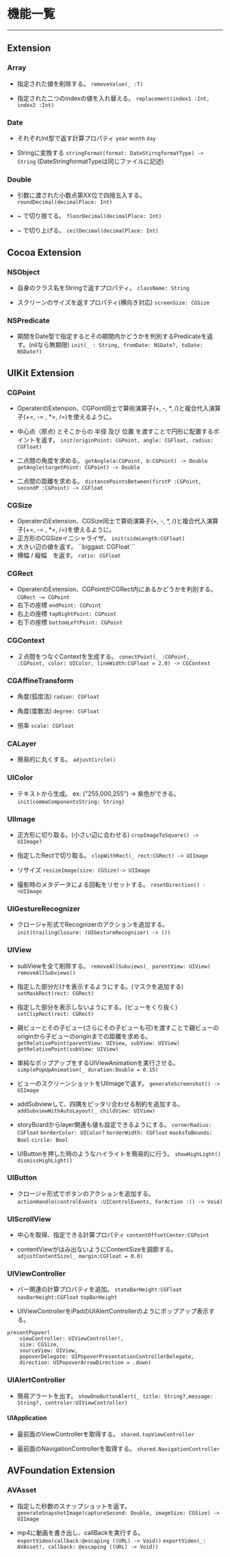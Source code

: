 # 機能一覧
 - - - 
## Extension

### Array
- 指定された値を削除する。
```removeValue(_ :T)```

-  指定された二つのindexの値を入れ替える。
```replacement(index1 :Int, index2 :Int)```

### Date
- それぞれInt型で返す計算プロパティ
```year``` ```month``` ```day``` 

- Stringに変換する
```stringFormat(format: DateStirngformatType) -> String```
(DateStringformatTypeは同じファイルに記述)

### Double
- 引数に渡された小数点第XX位で四捨五入する。
```roundDecimal(decimalPlace: Int)```

- ~ で切り捨てる。
```floorDecimal(decimalPlace: Int)```

-  ~ で切り上げる。
```ceilDecimal(decimalPlace: Int)```

## Cocoa Extension

### NSObject
- 自身のクラス名をStringで返すプロパティ。
```className: String```

- スクリーンのサイズを返すプロパティ(横向き対応)
```screenSize: CGSize```

### NSPredicate
- 期間をDate型で指定するとその期間内かどうかを判別するPredicateを返す。(nilなら無期限)
```init(_ : String, fromDate: NSDate?, toDate: NSDate?)```

## UIKit Extension
### CGPoint
-  OperaterのExtension、CGPoint同士で算術演算子(+, -, *, /)と複合代入演算子(+=, -= , *=, /=)を使えるように。

-  中心点（原点) とそこからの 半径 及び 位置 を渡すことで円形に配置するポイントを返す。
```init(originPoint: CGPoint, angle: CGFloat, radius: CGFloat)```

- 二点間の角度を求める。
```getAngle(a:CGPoint, b:CGPoint) -> Double```
```getAngle(targetPoint: CGPoint) -> Double```

- 二点間の距離を求める。
```distancePointsBetween(firstP :CGPoint, secondP :CGPoint) -> CGFloat```

### CGSize
-  OperaterのExtension、CGSize同士で算術演算子(+, -, *, /)と複合代入演算子(+=, -= , *=, /=)を使えるように。
- 正方形のCGSizeイニシャライザ。 ```init(sideLength:CGFloat)```
- 大きい辺の値を返す。 ``biggast: CGFloat```
- 横幅 / 縦幅　を返す。 ```ratio: CGFloat```

### CGRect
- OperaterのExtension、CGPointがCGRect内にあるかどうかを判別する。```CGRect ~= CGPoint```
- 右下の座標 ```endPoint: CGPoint```
- 右上の座標 ```topRightPoint: CGPoint```
- 右下の座標 ```bottomLeftPoint: CGPoint```

### CGContext
- ２点間をつなぐContextを生成する。
```conectPoint(_ :CGPoint,_ :CGPoint, color: UIColor, lineWidth:CGFloat = 2.0) -> CGContext```

### CGAffineTransform
- 角度(弧度法)
```radian: CGFloat```

- 角度(度数法)
```degree: CGFloat```

- 倍率
```scale: CGFloat```

### CALayer
- 簡易的に丸くする。
```adjustCircle()            ```

### UIColor
- テキストから生成。  ex: ("255,000,255") -> 紫色ができる。
```init(commaComponentsString: String)```

### UIImage
- 正方形に切り取る。(小さい辺に合わせる)
```cropImageToSquare() -> UIImage?```

- 指定したRectで切り取る。
```clopWithRect(_ rect:CGRect) -> UIImage```

- リサイズ
```resizeImage(size: CGSize)-> UIImage```

- 撮影時のメタデータによる回転をリセットする。
```resetDirection() ->UIImage```

### UIGestureRecognizer
- クロージャ形式でRecognizerのアクションを追加する。
```init(trailingClosure: (UIGestureRecognizer) -> ())```

### UIView
- subViewを全て削除する。
```removeAllSubviews(_ parentView: UIView)```
```removeAllSubviews()                   ```

- 指定した部分だけを表示するようにする。(マスクを追加する)
```setMaskRect(rect: CGRect)```

- 指定した部分を表示しないようにする。(ビューをくり抜く)
```setClipRect(rect: CGRect)```

- 親ビューとその子ビュー(さらにその子ビューも可)を渡すことで親ビューのoriginから子ビューのoriginまでの距離を求める。
```getRelativePoint(parentView: UIView, subView: UIView)```
```getRelativePoint(subView: UIView)```

- 単純なポップアップをするUIViewAnimationを実行させる。
```simplePopUpAnimation(_ duration:Double = 0.15)```

- ビューのスクリーンショットをUIImageで返す。
```generateScreenshot() -> UIImage```

- addSubviewして、四隅をピッタリ合わせる制約を追加する。
```addSubviewWithAutoLayout(_ childView: UIView)```

- storyBoardからlayer関連も値も設定できるようにする。
```cornerRadius: CGFloat``` ```borderColor: UIColor?``` ```borderWidth: CGFloat``` ```masksToBounds: Bool``` ```circle: Bool```

- UIButtonを押した時のようなハイライトを簡易的に行う。
```showHighLight()     ```
```dismissHighLight()     ```

### UIButton
- クロージャ形式でボタンのアクションを追加する。
```actionHandle(controlEvents :UIControlEvents, ForAction :() -> Void) ```

### UIScrollView
- 中心を取得、指定できる計算プロパティ
```contentOffsetCenter:CGPoint                ```

- contentViewがはみ出ないようにContentSizeを調節する。
```adjustContentSize(_ margin:CGFloat = 0.0)```

### UIViewController
- バー関連の計算プロパティを追加。
```stateBarHeight:CGFloat```  ```navBarHeight:CGFloat``` ```topBarHeight```

- UIViewControllerをiPadのUIAlertControllerのようにポップアップ表示する。

```
presentPopver(
	viewController: UIViewController!,
	size: CGSize,
	sourceView: UIView,
	popoverDelegate: UIPopoverPresentationControllerDelegate,
	direction: UIPopoverArrowDirection = .down)
```

### UIAlertController
- 簡易アラートを出す。
```showOneButtonAlert(_ title: String?,message: String?, controler:UIViewController)```

#### UIApplication
- 最前面のViewControllerを取得する。
```shared.topViewController           ```

- 最前面のNavigationControllerを取得する。
```shared.NavigationController        ```

## AVFoundation Extension
### AVAsset
-  指定した秒数のスナップショットを返す。
```generateSnapshotImage(captureSecond: Double, imageSize: CGSize) -> UIImage```

-  mp4に動画を書き出し、callBackを実行する。
```exportVideo(callback:@escaping ((URL) -> Void))```
```exportVideo(_: AVAsset!, callback: @escaping ((URL) -> Void))```
